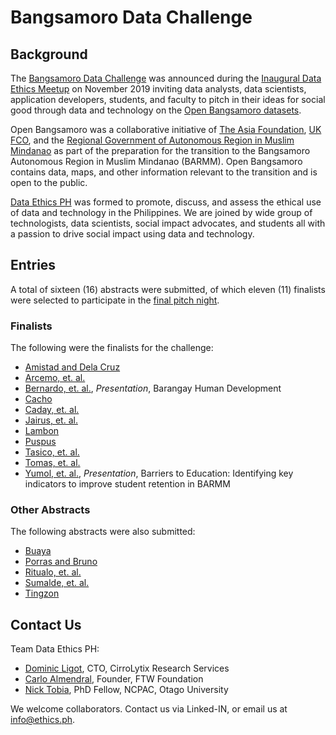 # Bangsamoro Data Challenge

## Background

The [Bangsamoro Data Challenge](https://ethics.ph/openbangsamoro/) was announced during the [Inaugural Data Ethics Meetup](https://ethics.ph/inaugural/) on November 2019 inviting data analysts, data scientists, application developers, students, and faculty to pitch in their ideas for social good through data and technology on the [Open Bangsamoro datasets](https://www.openbangsamoro.com/).

Open Bangsamoro was a collaborative initiative of [The Asia Foundation](https://asiafoundation.org/), [UK FCO](https://www.gov.uk/government/organisations/foreign-commonwealth-office), and the [Regional Government of Autonomous Region in Muslim Mindanao](https://bangsamoro.gov.ph/) as part of the preparation for the transition to the Bangsamoro Autonomous Region in Muslim Mindanao (BARMM). Open Bangsamoro contains data, maps, and other information relevant to the transition and is open to the public.

[Data Ethics PH](https://ethics.ph/) was formed to promote, discuss, and assess the ethical use of data and technology in the Philippines. We are joined by wide group of technologists, data scientists, social impact advocates, and students all with a passion to drive social impact using data and technology.

## Entries

A total of sixteen (16) abstracts were submitted, of which eleven (11) finalists were selected to participate in the [final pitch night](https://ethics.ph/bangsamoro-judging/). 

### Finalists

The following were the finalists for the challenge: 

* [Amistad and Dela Cruz](https://github.com/ethicsph/bangsamoro-data-challenge/tree/master/amistad-delacruz)
* [Arcemo, et. al.](https://github.com/ethicsph/bangsamoro-data-challenge/tree/master/arcemo-et-al)
* [Bernardo, et. al.](https://github.com/ethicsph/bangsamoro-data-challenge/tree/master/bernardo-et-al), *Presentation*, Barangay Human Development 
* [Cacho](https://github.com/ethicsph/bangsamoro-data-challenge/tree/master/cacho)
* [Caday, et. al.](https://github.com/ethicsph/bangsamoro-data-challenge/tree/master/caday-et-al) 
* [Jairus, et. al.](https://github.com/ethicsph/bangsamoro-data-challenge/tree/master/jairus-et-al) 
* [Lambon](https://github.com/ethicsph/bangsamoro-data-challenge/tree/master/lambon)
* [Puspus](https://github.com/ethicsph/bangsamoro-data-challenge/tree/master/puspus)
* [Tasico, et. al.](https://github.com/ethicsph/bangsamoro-data-challenge/tree/master/tasico-et-al) 
* [Tomas, et. al.](https://github.com/ethicsph/bangsamoro-data-challenge/tree/master/tomas-et-al)
* [Yumol, et. al.](https://github.com/ethicsph/bangsamoro-data-challenge/tree/master/yumol-et-al), *Presentation*, Barriers to Education: Identifying key indicators to improve student retention in BARMM

### Other Abstracts

The following abstracts were also submitted: 

* [Buaya](https://github.com/ethicsph/bangsamoro-data-challenge/tree/master/buaya)
* [Porras and Bruno](https://github.com/ethicsph/bangsamoro-data-challenge/tree/master/porras-bruno)
* [Ritualo, et. al.](https://github.com/ethicsph/bangsamoro-data-challenge/tree/master/ritualo-et-al) 
* [Sumalde, et. al.](https://github.com/ethicsph/bangsamoro-data-challenge/tree/master/sumalde-et-al) 
* [Tingzon](https://github.com/ethicsph/bangsamoro-data-challenge/tree/master/tingzon)

## Contact Us

Team Data Ethics PH: 
* [Dominic Ligot](https://www.linkedin.com/in/docligot/), CTO, CirroLytix Research Services
* [Carlo Almendral](https://www.linkedin.com/in/bestcarloever/), Founder, FTW Foundation
* [Nick Tobia](https://www.linkedin.com/in/nicktobia/), PhD Fellow, NCPAC, Otago University

We welcome collaborators. Contact us via Linked-IN, or email us at info@ethics.ph.
